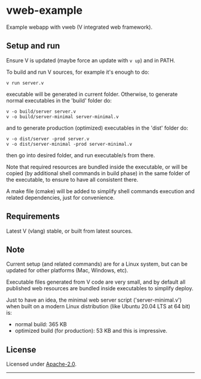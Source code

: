 # vweb-example

Example webapp with vweb (V integrated web framework).


## Setup and run

Ensure V is updated (maybe force an update with `v up`) and in PATH.

To build and run V sources, for example it's enough to do:
```
v run server.v
```
executable will be generated in current folder.
Otherwise, to generate normal executables in the 'build' folder do:
```
v -o build/server server.v
v -o build/server-minimal server-minimal.v
```
and to generate production (optimized) executables in the 'dist' folder do:
```
v -o dist/server -prod server.v
v -o dist/server-minimal -prod server-minimal.v
```
then go into desired folder, and run executable/s from there.

Note that required resources are bundled inside the executable, 
or will be copied (by additional shell commands in build phase) in the same folder of the executable, 
to ensure to have all consistent there.

A make file (cmake) will be added to simplify shell commands execution and related dependencies, 
just for convenience.


## Requirements

Latest V (vlang) stable, or built from latest sources.


## Note

Current setup (and related commands) are for a Linux system, 
but can be updated for other platforms (Mac, Windows, etc).

Executable files generated from V code are very small, 
and by default all published web resources are bundled inside executables 
to simplify deploy.

Just to have an idea, the minimal web server script ('server-minimal.v') 
when built on a modern Linux distribution (like Ubuntu 20.04 LTS at 64 bit) is:
- normal build: 365 KB
- optimized build (for production): 53 KB
and this is impressive.


## License

Licensed under [Apache-2.0](./LICENSE).

----
